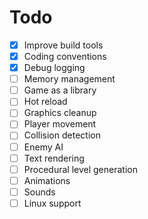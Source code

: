 # Todo

 - [X] Improve build tools
 - [X] Coding conventions
 - [X] Debug logging 
 - [ ] Memory management
 - [ ] Game as a library
 - [ ] Hot reload
 - [ ] Graphics cleanup
 - [ ] Player movement
 - [ ] Collision detection
 - [ ] Enemy AI
 - [ ] Text rendering
 - [ ] Procedural level generation
 - [ ] Animations
 - [ ] Sounds
 - [ ] Linux support
